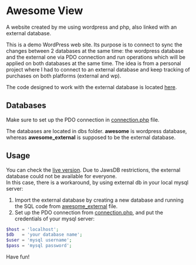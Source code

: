 # Awesome View
A website created by me using wordpress and php, also linked with an external database.

This is a demo WordPress web site. 
Its purpose is to connect to sync the changes between 2 databases at the same time: the wordpress database and the external one via PDO connection and run operations which will be applied on both databases at the same time.
The idea is from a personal project where I had to connect to an external database and keep tracking of purchases on both platforms (external and wp).

The code designed to work with the external database is located [here](./wp-content/themes/envo-blog/external).

## Databases

Make sure to set up the PDO connection in [connection.php](./wp-content/themes/envo-blog/external/connection.php) file.

The databases are located in dbs folder. <b>awesome</b> is wordpress database, whereas <b>awesome_external</b> is supposed to be the external database.

## Usage

You can check the [live version](https://awesome-view.000webhostapp.com/).
Due to JawsDB restrictions, the external database could not be available for everyone. 
<br>In this case, there is a workaround, by using external db in your local mysql server:

1. Import the external database by creating a new database and running the SQL code from [awesome_external](./dbs/awesome_external.sql) file.
2. Set up the PDO connection from [connection.php](./wp-content/themes/envo-blog/external/connection.php), and put the credentials of your mysql server:

``` php
$host = 'localhost'; 
$db   = 'your database name';
$user = 'mysql username';
$pass = 'mysql password';
```

Have fun!
